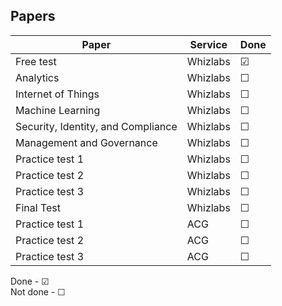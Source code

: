 ## Papers

| Paper | Service | Done |
| ----- | ------- | ---- |
| Free test | Whizlabs | &#9745; |
| Analytics | Whizlabs | &#9744; |
| Internet of Things | Whizlabs | &#9744; |
| Machine Learning | Whizlabs | &#9744; |
| Security, Identity, and Compliance | Whizlabs | &#9744; |
| Management and Governance | Whizlabs | &#9744; |
| Practice test 1 | Whizlabs | &#9744; |
| Practice test 2 | Whizlabs | &#9744; |
| Practice test 3 | Whizlabs | &#9744; |
| Final Test | Whizlabs | &#9744; |
| Practice test 1 | ACG | &#9744; |
| Practice test 2 | ACG | &#9744; |
| Practice test 3 | ACG | &#9744; |

Done - &#9745; <br>
Not done - &#9744;
